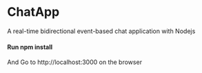 # ChatApp
A real-time bidirectional event-based chat application with Nodejs

#### Run npm install

And Go to http://localhost:3000 on the browser 


